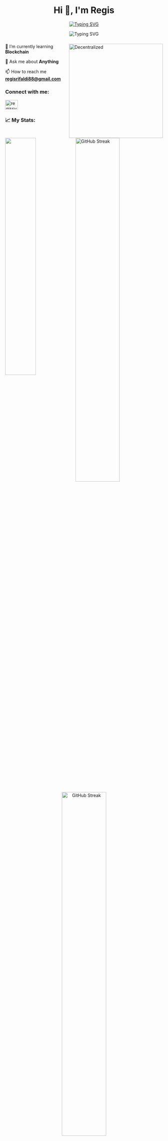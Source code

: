 <div align="center">
<h1 align="center">Hi 👋, I'm Regis</h1>
    <a href="https://git.io/typing-svg">
        <img src="https://readme-typing-svg.herokuapp.com?font=Fira+Code&pause=1000&center=true&lines=I+Am+A+Web+Developer+;Back+End+Developer;Web3+Enthusiast" alt="Typing SVG" />
    </a>
    <p>
        <img src="https://komarev.com/ghpvc/?username=RegisSRifaldi&color=blue" alt="Typing SVG" /></a>
    </p>
</div>
<h3 align="center"></h3>
<img align="right" alt="Decentralized" width="300" src="https://cdn.dribbble.com/users/192882/screenshots/4659605/dribbble-animation.gif"

🌱 I’m currently learning **Blockchain**

💬 Ask me about **Anything**

📫 How to reach me **regisrifaldi88@gmail.com**

<h3 align="left">Connect with me:</h3>
<p align="left">
<a href="https://linkedin.com/in/regissyawaludinrifaldi" target="blank">
<img align="center" src="https://raw.githubusercontent.com/rahuldkjain/github-profile-readme-generator/master/src/images/icons/Social/linked-in-alt.svg" alt="regissyawaludinrifaldi" height="30" width="40" /></a>
</p>

<h3 align="left">📈 My Stats: </h3>
<a href="https://git.io/streak-stats"><img src="https://github-readme-stats-eight-theta.vercel.app/api/top-langs/?username=RegisSRifaldi&layout=compact&theme=dark"  align="left" width="44%" /></a>
<img src="https://github-readme-stats-eight-theta.vercel.app/api?username=RegisSRifaldi&show_icons=true&theme=dark&include_all_commits=true&count_private=true" alt="GitHub Streak"   width="53%" /><br><br>

<center>
  <a href="https://git.io/streak-stats">
    <img src="https://streak-stats.demolab.com?user=RegisSRifaldi&theme=dark" alt="GitHub Streak" width="53%" />
  </a>
</center>

<!-- ![GitHub stats](https://github-readme-stats-eight-theta.vercel.app/api?username=RegisSRifaldi&show_icons=true&theme=dark&include_all_commits=true&count_private=true)

![Top Langs](https://github-readme-stats-eight-theta.vercel.app/api/top-langs/?username=RegisSRifaldi&layout=compact&theme=dark) -->

<h2 align="left">🛠️ Skills</h2>

<h3 align="left">Programming Languages</h3>
<a href="https://github.com/RegisSRifaldi"><img src="https://img.shields.io/badge/JavaScript-323330?style=for-the-badge&logo=javascript&logoColor=F7DF1E"/>&nbsp;</a>
<a href="https://github.com/RegisSRifaldi">
<img src="https://img.shields.io/badge/PHP-777BB4?style=for-the-badge&logo=php&logoColor=white"/>&nbsp;</a>
<a href="https://github.com/RegisSRifaldi">
<img src="https://img.shields.io/badge/Solidity-e6e6e6?style=for-the-badge&logo=solidity&logoColor=black"/>&nbsp;
</a>

<h3 align="left">Databases and ORM</h3>
<a href="https://github.com/RegisSRifaldi">
<img src="https://img.shields.io/badge/MySQL-005C84?style=for-the-badge&logo=mysql&logoColor=white"/>&nbsp;
</a>
<a href="https://github.com/RegisSRifaldi">
<img src="https://img.shields.io/badge/PostgreSQL-316192?style=for-the-badge&logo=postgresql&logoColor=white"/>&nbsp;
</a>
<a href="https://github.com/RegisSRifaldi">
<img src="https://img.shields.io/badge/Prisma-3982CE?style=for-the-badge&logo=Prisma&logoColor=white"/>&nbsp;
</a>

<h3 align="left">Library, Framework and CMS</h3>

<a href="https://github.com/RegisSRifaldi">
<img src="https://img.shields.io/badge/React-20232A?style=for-the-badge&logo=react&logoColor=61DAFB"/>&nbsp;</a>
<a href="https://github.com/RegisSRifaldi">
<img src="https://img.shields.io/badge/Node%20js-339933?style=for-the-badge&logo=nodedotjs&logoColor=white"/>&nbsp;</a>
<a href="https://github.com/RegisSRifaldi"><img src="https://img.shields.io/badge/Express%20js-000000?style=for-the-badge&logo=express&logoColor=white"/>&nbsp;</a>
<a href="https://github.com/RegisSRifaldi"><img src="https://img.shields.io/badge/Laravel-FF2D20?style=for-the-badge&logo=laravel&logoColor=white"/>&nbsp;</a>
<a href="https://github.com/RegisSRifaldi"><img src="https://img.shields.io/badge/Codeigniter-EF4223?style=for-the-badge&logo=codeigniter&logoColor=white"/>&nbsp;</a>
<a href="https://github.com/RegisSRifaldi"><img src="https://img.shields.io/badge/Wordpress-21759B?style=for-the-badge&logo=wordpress&logoColor=white"/>&nbsp;</a>

<h3 align="left">Cloud Services</h3>
<a href="https://github.com/RegisSRifaldi"><img src="https://img.shields.io/badge/Netlify-00C7B7?style=for-the-badge&logo=netlify&logoColor=white"/>&nbsp;</a>
<a href="https://github.com/RegisSRifaldi"><img src="https://img.shields.io/badge/Vercel-000000?style=for-the-badge&logo=vercel&logoColor=white"/>&nbsp;</a>
<a href="https://github.com/RegisSRifaldi"><img src="https://img.shields.io/badge/Railway-131415?style=for-the-badge&logo=railway&logoColor=white"/>&nbsp;</a>
<a href="https://github.com/RegisSRifaldi"><img src="https://img.shields.io/badge/Google_Cloud-4285F4?style=for-the-badge&logo=google-cloud&logoColor=white"/>&nbsp;</a>


<h3 align="left">CSS Framework & Design</h3>
<a href="https://github.com/RegisSRifaldi"><img src="https://img.shields.io/badge/Tailwind_CSS-38B2AC?style=for-the-badge&logo=tailwind-css&logoColor=white"/>&nbsp;</a>
<a href="https://github.com/RegisSRifaldi"><img src="https://img.shields.io/badge/Figma-F24E1E?style=for-the-badge&logo=figma&logoColor=white"/>&nbsp;</a>

<h3 align="left">Others</h3>

<a href="https://github.com/RegisSRifaldi"><img src="https://img.shields.io/badge/GitHub-100000?style=for-the-badge&logo=github&logoColor=white"/>&nbsp;</a>
<a href="https://github.com/RegisSRifaldi"><img src="https://img.shields.io/badge/GIT-E44C30?style=for-the-badge&logo=git&logoColor=white"/>&nbsp;</a>
<a href="https://github.com/RegisSRifaldi"><img src="https://img.shields.io/badge/Postman-FF6C37?style=for-the-badge&logo=Postman&logoColor=white"/>&nbsp;</a>
<a href="https://github.com/RegisSRifaldi"><img src="https://img.shields.io/badge/VSCode-0078D4?style=for-the-badge&logo=visual%20studio%20code&logoColor=white"/>&nbsp;</a>
<a href="https://github.com/RegisSRifaldi"><img src="https://img.shields.io/badge/Sentry-black?style=for-the-badge&logo=Sentry&logoColor=#362D59"/>&nbsp;</a>
